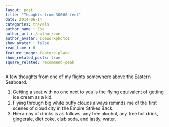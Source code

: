 ```yaml
---
layout: post
title: "Thoughts from 30000 feet"
date: 2014-06-14
categories: travels 
author_name : Zoe 
author_url : /author/zoe
author_avatar: zoeworkphoto1
show_avatar : false
read_time : 6
feature_image: feature-plane
show_related_posts: true
square_related: recommend-peak
---
```

A few thoughts from one of my flights somewhere above the Eastern Seaboard.
1. Getting a seat with no one next to you is the flying equivalent of getting ice cream as a kid.
2. Flying through big white puffy clouds always reminds me of the first scenes of cloud city in the Empire Strikes Back.
3. Hierarchy of drinks is as follows: any free alcohol, any free hot drink, gingerale, diet coke, club soda, and lastly, water.
 